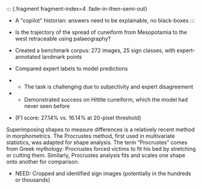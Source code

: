 ::: {.fragment fragment-index=4 .fade-in-then-semi-out}
- A "copilot" historian: answers need to be explainable, no black-boxes
:::

- Is the trajectory of the spread of cuneiform from Mesopotamia to the west retraceable using palaeography?



- Created a benchmark corpus: 272 images, 25 sign classes, with expert-annotated landmark points
- Compared expert labels to model predictions
- - The task is challenging due to subjectivity and expert disagreement
- - Demonstrated success on Hittite cuneiform, which the model had never seen before
- (F1 score: 27.14% vs. 16.14% at 20-pixel threshold)

Superimposing shapes to measure differences is a relatively recent method in morphometrics.
The Procrustes method, first used in multivariate statistics, was adapted for shape analysis.
The term “Procrustes” comes from Greek mythology: Procrustes forced victims to fit his bed by stretching or cutting them.
Similarly, Procrustes analysis fits and scales one shape onto another for comparison.



- NEED: Cropped and identified sign images (potentially in the hundreds or thousands)